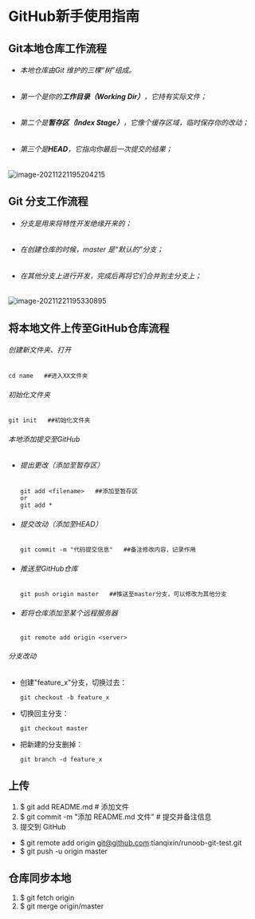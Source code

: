 # GitHub新手使用指南

## Git本地仓库工作流程

- ###### 本地仓库由Git 维护的三棵“树”组成。

- ###### 第一个是你的**工作目录（Working Dir）**，它持有实际文件；

- ###### 第二个是**暂存区（Index Stage）**，它像个缓存区域，临时保存你的改动；

- ###### 第三个是**HEAD**，它指向你最后一次提交的结果；

![image-20211221195204215](../AppData/Roaming/Typora/typora-user-images/image-20211221195204215.png)

## Git 分支工作流程

- ###### 分支是用来将特性开发绝缘开来的；

- ###### 在创建仓库的时候，*master* 是“默认的”分支；

- ###### 在其他分支上进行开发，完成后再将它们合并到主分支上；

![image-20211221195330895](../AppData/Roaming/Typora/typora-user-images/image-20211221195330895.png)

## 将本地文件上传至GitHub仓库流程

###### 创建新文件夹、打开

```
cd name   ##进入XX文件夹
```

###### 初始化文件夹

```
git init   ##初始化文件夹
```

###### 本地添加提交至GitHub

- ###### 提出更改（添加至暂存区）

  ```
  git add <filename>   ##添加至暂存区
  or
  git add *
  ```

- ###### 提交改动（添加至HEAD）

  ``` 
  git commit -m "代码提交信息"   ##备注修改内容，记录作用
  ```

- ###### 推送至GitHub仓库

  ```
  git push origin master   ##推送至master分支，可以修改为其他分支
  ```


- ###### 若将仓库添加至某个远程服务器

  ```
  git remote add origin <server>
  ```

###### 分支改动

- 创建"feature_x"分支，切换过去：

  ```
  git checkout -b feature_x
  ```

- 切换回主分支：

  ```
  git checkout master
  ```

- 把新建的分支删掉：

  ```
  git branch -d feature_x
  ```



## 上传

1. $ git add README.md               # 添加文件  
2. $ git commit -m "添加 README.md 文件"        # 提交并备注信息
3. 提交到 GitHub
+ $ git remote add origin git@github.com:tianqixin/runoob-git-test.git
+ $ git push -u origin master

## 仓库同步本地
1. $ git fetch origin
2. $ git merge origin/master


